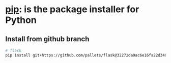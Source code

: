 # [pip](https://pip.pypa.io/en/stable/): is the package installer for Python

## Install from github branch

```sh
# flask
pip install git+https://github.com/pallets/flask@32272da9ac6e16fa22d3401b2d995d5bf3db9492
```
